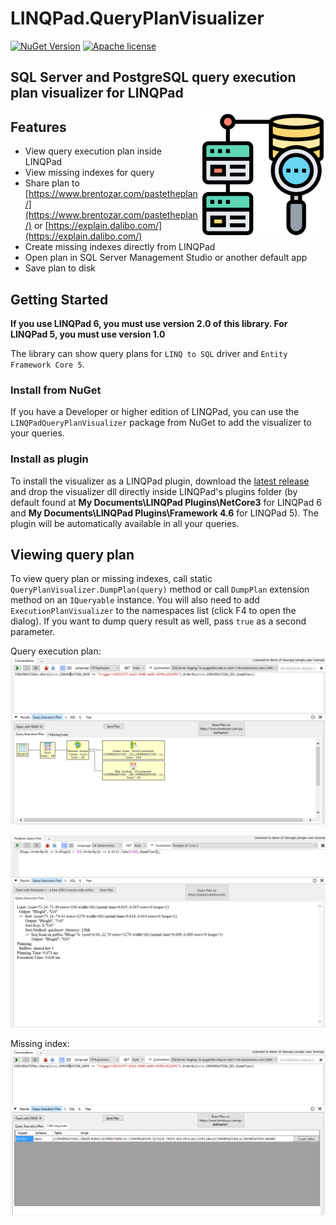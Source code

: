 # LINQPad.QueryPlanVisualizer 

[![NuGet Version](https://buildstats.info/NuGet/LINQPadQueryPlanVisualizer)](https://www.NuGet.org/packages/LINQPadQueryPlanVisualizer/) [![Apache license](http://img.shields.io/badge/license-Apache-brightgreen.svg)](https://github.com/Giorgi/QueryPlanVisualizer/blob/master/LICENSE.md)

## SQL Server and PostgreSQL query execution plan visualizer for LINQPad

<img align="right" width="200" height="200" src="IconSmall.png">

## Features

* View query execution plan inside LINQPad
* View missing indexes for query
* Share plan to [https://www.brentozar.com/pastetheplan/](https://www.brentozar.com/pastetheplan/) or [https://explain.dalibo.com/](https://explain.dalibo.com/)
* Create missing indexes directly from LINQPad
* Open plan in SQL Server Management Studio or another default app
* Save plan to disk

## Getting Started

**If you use LINQPad 6, you must use version 2.0 of this library. For LINQPad 5, you must use version 1.0**

The library can show query plans for `LINQ to SQL` driver and `Entity Framework Core 5`.

### Install from NuGet

If you have a Developer or higher edition of LINQPad, you can use the `LINQPadQueryPlanVisualizer` package from NuGet
to add the visualizer to your queries.

### Install as plugin

To install the visualizer as a LINQPad plugin, download the [latest release](https://github.com/Giorgi/QueryPlanVisualizer/releases/latest) and drop the visualizer dll directly inside LINQPad's plugins folder (by default found at **My Documents\LINQPad Plugins\NetCore3** for LINQPad 6 and **My Documents\LINQPad Plugins\Framework 4.6** for LINQPad 5). The plugin will be automatically available in all your queries.

## Viewing query plan

To view query plan or missing indexes, call static `QueryPlanVisualizer.DumpPlan(query)` method or call `DumpPlan` extension method on an `IQueryable` instance. You will also need to add `ExecutionPlanVisualizer` to the namespaces list (click F4 to open the dialog). If you want to dump query result as well, pass `true` as a second parameter.

Query execution plan:
![Sql Server query plan](screenshots/Query%20Plan.PNG "Query execution plan inside LINQPad")

![PostgreSQL query plan](screenshots/Postgres%20Query%20Plan.png "Query execution plan inside LINQPad")

Missing index:
![missing indexes](screenshots/Missing%20Index.PNG "Missing index")
